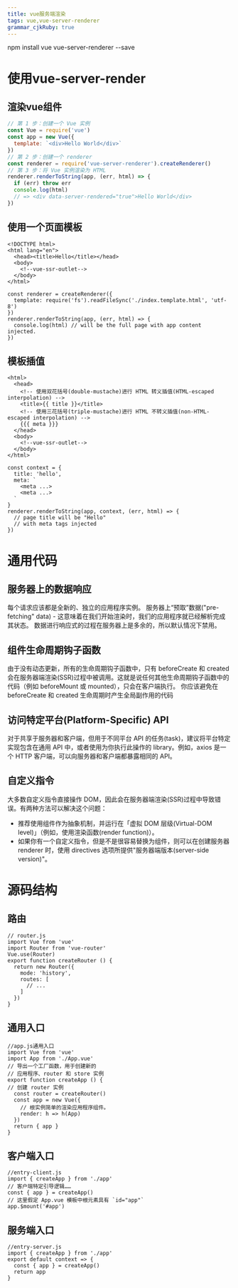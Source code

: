 ```yaml
---
title: vue服务端渲染
tags: vue,vue-server-renderer
grammar_cjkRuby: true
---
```


npm install vue vue-server-renderer --save

# 使用vue-server-render
## 渲染vue组件
```javascript
// 第 1 步：创建一个 Vue 实例
const Vue = require('vue')
const app = new Vue({
  template: `<div>Hello World</div>`
})
// 第 2 步：创建一个 renderer
const renderer = require('vue-server-renderer').createRenderer()
// 第 3 步：将 Vue 实例渲染为 HTML
renderer.renderToString(app, (err, html) => {
  if (err) throw err
  console.log(html)
  // => <div data-server-rendered="true">Hello World</div>
})
```
## 使用一个页面模板
```html?linenums
<!DOCTYPE html>
<html lang="en">
  <head><title>Hello</title></head>
  <body>
    <!--vue-ssr-outlet-->
  </body>
</html>
```
```javascript?linenums
const renderer = createRenderer({
  template: require('fs').readFileSync('./index.template.html', 'utf-8')
})
renderer.renderToString(app, (err, html) => {
  console.log(html) // will be the full page with app content injected.
})
```
## 模板插值
```html?linenums
<html>
  <head>
    <!-- 使用双花括号(double-mustache)进行 HTML 转义插值(HTML-escaped interpolation) -->
    <title>{{ title }}</title>
    <!-- 使用三花括号(triple-mustache)进行 HTML 不转义插值(non-HTML-escaped interpolation) -->
    {{{ meta }}}
  </head>
  <body>
    <!--vue-ssr-outlet-->
  </body>
</html>
```
```javascript?linenums
const context = {
  title: 'hello',
  meta: `
    <meta ...>
    <meta ...>
  `
}
renderer.renderToString(app, context, (err, html) => {
  // page title will be "Hello"
  // with meta tags injected
})
```
# 通用代码
## 服务器上的数据响应
每个请求应该都是全新的、独立的应用程序实例。
服务器上“预取”数据("pre-fetching" data) - 这意味着在我们开始渲染时，我们的应用程序就已经解析完成其状态。
数据进行响应式的过程在服务器上是多余的，所以默认情况下禁用。
## 组件生命周期钩子函数
由于没有动态更新，所有的生命周期钩子函数中，只有 beforeCreate 和 created 会在服务器端渲染(SSR)过程中被调用。这就是说任何其他生命周期钩子函数中的代码（例如 beforeMount 或 mounted），只会在客户端执行。
你应该避免在 beforeCreate 和 created 生命周期时产生全局副作用的代码
## 访问特定平台(Platform-Specific) API
对于共享于服务器和客户端，但用于不同平台 API 的任务(task)，建议将平台特定实现包含在通用 API 中，或者使用为你执行此操作的 library。例如，axios 是一个 HTTP 客户端，可以向服务器和客户端都暴露相同的 API。
## 自定义指令
大多数自定义指令直接操作 DOM，因此会在服务器端渲染(SSR)过程中导致错误。有两种方法可以解决这个问题：
* 推荐使用组件作为抽象机制，并运行在「虚拟 DOM 层级(Virtual-DOM level)」（例如，使用渲染函数(render function)）。
* 如果你有一个自定义指令，但是不是很容易替换为组件，则可以在创建服务器 renderer 时，使用 directives 选项所提供"服务器端版本(server-side version)"。
# 源码结构
## 路由
```javascript?linenums
// router.js
import Vue from 'vue'
import Router from 'vue-router'
Vue.use(Router)
export function createRouter () {
  return new Router({
    mode: 'history',
    routes: [
      // ...
    ]
  })
}
```
## 通用入口
``` javascript?linenums
//app.js通用入口
import Vue from 'vue'
import App from './App.vue'
// 导出一个工厂函数，用于创建新的
// 应用程序、router 和 store 实例
export function createApp () {
// 创建 router 实例
  const router = createRouter()
  const app = new Vue({
    // 根实例简单的渲染应用程序组件。
    render: h => h(App)
  })
  return { app }
}
```
## 客户端入口
``` javascript?linenums
//entry-client.js
import { createApp } from './app'
// 客户端特定引导逻辑……
const { app } = createApp()
// 这里假定 App.vue 模板中根元素具有 `id="app"`
app.$mount('#app')
```
## 服务端入口
``` javascript?linenums
//entry-server.js
import { createApp } from './app'
export default context => {
  const { app } = createApp()
  return app
}
```